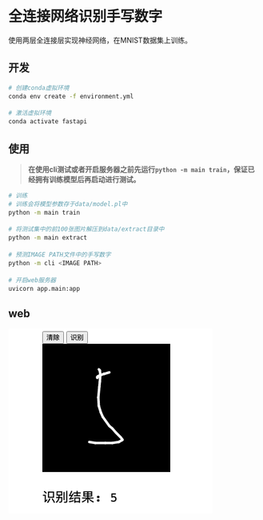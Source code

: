 # 全连接网络识别手写数字

使用两层全连接层实现神经网络，在MNIST数据集上训练。

## 开发

```bash
# 创建conda虚拟环境
conda env create -f environment.yml

# 激活虚拟环境
conda activate fastapi
```

## 使用

> **在使用cli测试或者开启服务器之前先运行`python -m main train`，保证已经拥有训练模型后再启动进行测试。**

```bash
# 训练
# 训练会将模型参数存于data/model.pl中
python -m main train

# 将测试集中的前100张图片解压到data/extract目录中
python -m main extract

# 预测IMAGE PATH文件中的手写数字
python -m cli <IMAGE PATH>

# 开启web服务器
uvicorn app.main:app
```

## web

![web](./data/web.png)
